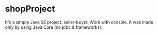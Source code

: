 # shopProject
It's a simple Java SE project: seller-buyer. Work with console. 
It was made only by using Java Core (no jdbc & frameworks).
